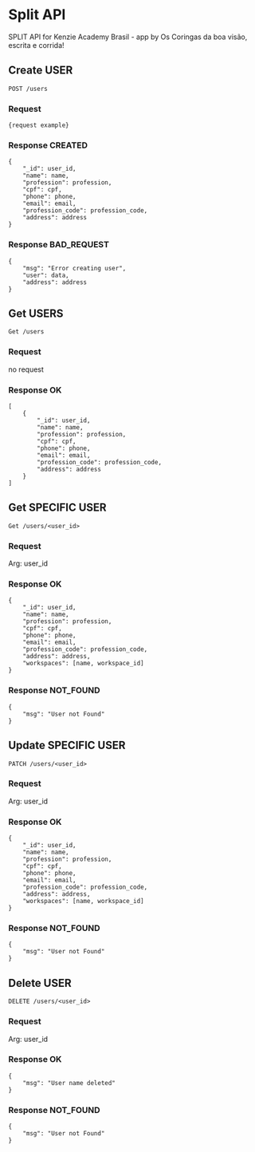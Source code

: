 # Split API

SPLIT API for Kenzie Academy Brasil - app by Os Coringas da boa visão, escrita e corrida!

## Create USER

`POST /users`

### Request

    {request example}

### Response CREATED

    {
        "_id": user_id,
        "name": name,
        "profession": profession,
        "cpf": cpf,
        "phone": phone,
        "email": email,
        "profession_code": profession_code,
        "address": address
    }

### Response BAD_REQUEST

    {
        "msg": "Error creating user",
        "user": data,
        "address": address
    }

## Get USERS

`Get /users`

### Request

no request

### Response OK

    [
        {
            "_id": user_id,
            "name": name,
            "profession": profession,
            "cpf": cpf,
            "phone": phone,
            "email": email,
            "profession_code": profession_code,
            "address": address
        }
    ]

## Get SPECIFIC USER

`Get /users/<user_id>`

### Request

Arg: user_id

### Response OK

    {
        "_id": user_id,
        "name": name,
        "profession": profession,
        "cpf": cpf,
        "phone": phone,
        "email": email,
        "profession_code": profession_code,
        "address": address,
        "workspaces": [name, workspace_id]
    }

### Response NOT_FOUND

    {
        "msg": "User not Found"
    }

## Update SPECIFIC USER

`PATCH /users/<user_id>`

### Request

Arg: user_id

### Response OK

    {
        "_id": user_id,
        "name": name,
        "profession": profession,
        "cpf": cpf,
        "phone": phone,
        "email": email,
        "profession_code": profession_code,
        "address": address,
        "workspaces": [name, workspace_id]
    }

### Response NOT_FOUND

    {
        "msg": "User not Found"
    }

## Delete USER

`DELETE /users/<user_id>`

### Request

Arg: user_id

### Response OK

    {
        "msg": "User name deleted"
    }

### Response NOT_FOUND

    {
        "msg": "User not Found"
    }
